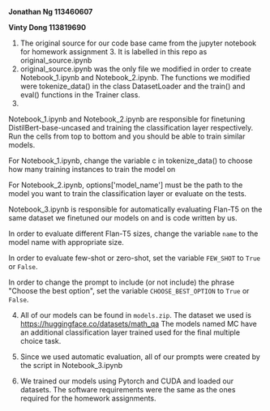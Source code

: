 **Jonathan Ng 113460607**

**Vinty Dong 113819690**

1. The original source for our code base came from the jupyter notebook for homework assignment 3. It is labelled in this repo as original_source.ipynb
2. original_source.ipynb was the only file we modified in order to create Notebook_1.ipynb and Notebook_2.ipynb. The functions we modified were tokenize_data() in the class DatasetLoader and the train() and eval() functions in the Trainer class.
3. 
  Notebook_1.ipynb and Notebook_2.ipynb are responsible for finetuning DistilBert-base-uncased and training the classification layer respectively. Run the cells    from top to bottom and you should be able to train similar models. 
  
  For Notebook_1.ipynb, change the variable c in tokenize_data() to choose how many training instances to train the model on
  
  For Notebook_2.ipynb, options['model_name'] must be the path to the model you want to train the classification layer or evaluate on the tests.

  Notebook_3.ipynb is responsible for automatically evaluating Flan-T5 on the same dataset we finetuned our models on and is code written by us. 

  In order to evaluate different Flan-T5 sizes, change the variable ```name```  to the model name with appropriate size. 

  In order to evaluate few-shot or zero-shot, set the variable ```FEW_SHOT``` to ```True``` or ```False```. 

  In order to change the prompt to include (or not include) the phrase "Choose the best option", set the variable ```CHOOSE_BEST_OPTION``` to ```True``` or ```False```.  

4. All of our models can be found in ```models.zip```. The dataset we used is https://huggingface.co/datasets/math_qa The models named MC have an additional classification layer trained used for the final multiple choice task.

5. Since we used automatic evaluation, all of our prompts were created by the script in Notebook_3.ipynb

6. We trained our models using Pytorch and CUDA and loaded our datasets. The software requirements were the same as the ones required for the homework assignments.
